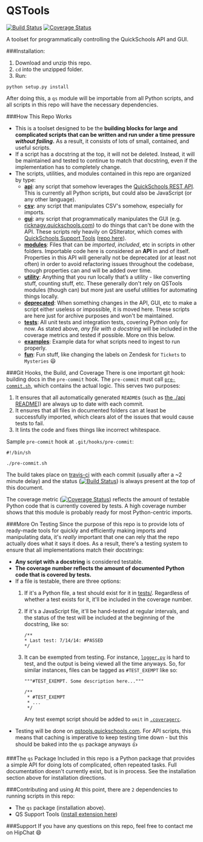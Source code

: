 QSTools
=======
[![Build Status](https://travis-ci.org/br1ckb0t/QSTools.svg?branch=master)](https://travis-ci.org/br1ckb0t/QSTools)
[![Coverage Status](https://img.shields.io/coveralls/br1ckb0t/QSTools.svg)](https://coveralls.io/r/br1ckb0t/QSTools?branch=master)

A toolset for programmatically controlling the QuickSchools API and GUI.

###Installation:

1. Download and unzip this repo.
2. `cd` into the unzipped folder.
3. Run:
```
python setup.py install
```
After doing this, a `qs` module will be importable from all Python scripts, and all scripts in this repo will have the necessary dependencies.

###How This Repo Works
* This is a toolset designed to be the **building blocks for large and complicated scripts that can be written and run under a time pressure *without failing*.** As a result, it consists of lots of small, contained, and useful scripts.
* If a script has a docstring at the top, it will not be deleted. Instead, it will be maintained and tested to continue to match that docstring, even if the implementation has to completely change.
* The scripts, utilities, and modules contained in this repo are organized by type:
    * [**api**](./api): any script that somehow leverages the [QuickSchools REST API](http://apidocs.quickschools.com/). This is currently all Python scripts, but could also be JavaScript (or any other language).
    * [**csv**](./csv): any script that manipulates CSV's somehow, especially for imports.
    * [**gui**](./gui): any script that programmatically manipulates the GUI (e.g. [ricknagy.quickschools.com](http://ricknagy.quickschools.com/)) to do things that can't be done with the API. These scripts rely heavily on QSIterator, which comes with [QuickSchools Support Tools](https://chrome.google.com/webstore/detail/quickschools-support-tool/hibklcekgpmoheniagkbaeebmelihonh) ([repo here](https://github.com/br1ckb0t/qs-supporttools)).
    * [**modules**](./modules): Files that can be *imported*, *included*, etc in scripts in other folders. Importable code here is considered an **API** in and of itself. Properties in this API will generally not be deprecated (or at least not often) in order to avoid refactoring issues throughout the codebase, though properties can and will be added over time.
    * [**utility**](./utility): Anything that you run locally that’s a utility - like converting stuff, counting stuff, etc. These generally don't rely on QSTools modules (though can) but more just are useful utilities for automating things locally.
    * [**deprecated**](./deprecated): When something changes in the API, GUI, etc to make a script either useless or impossible, it is moved here. These scripts are here just for archive purposes and won't be maintained.
    * [**tests**](./tests): All unit tests and integration tests, covering Python only for now. As stated above, *any file with a docstring* will be included in the coverage metrics and tested if possible. More on this below.
    * [**examples**](./examples): Example data for what scripts need to ingest to run properly.
    * [**fun**](./fun): Fun stuff, like changing the labels on Zendesk for `Tickets` to `Mysteries` :smiley:

###Git Hooks, the Build, and Coverage
There is one important git hook: building docs in the `pre-commit` hook. The `pre-commit` must call [`pre-commit.sh`](./pre-commit.sh), which contains the actual logic. This serves two purposes:

1. It ensures that all automatically generated `README`s (such as [the ./api README](./api/README.md)]) are always up to date with each commit.
1. It ensures that all files in documented folders can at least be successfully imported, which clears alot of the issues that would cause tests to fail.
1. It lints the code and fixes things like incorrect whitespace.

Sample `pre-commit` hook at `.git/hooks/pre-commit`:

```
#!/bin/sh

./pre-commit.sh
```

The build takes place on [travis-ci](https://travis-ci.org/br1ckb0t/QSTools.svg?branch=master) with each commit (usually after a ~2 minute delay) and the status ([![Build Status](https://travis-ci.org/br1ckb0t/QSTools.svg?branch=master)](https://travis-ci.org/br1ckb0t/QSTools)) is always present at the top of this document.

The coverage metric ([![Coverage Status](https://img.shields.io/coveralls/br1ckb0t/QSTools.svg)](https://coveralls.io/r/br1ckb0t/QSTools?branch=master)) reflects the amount of testable Python code that is currently covered by tests. A high coverage number shows that this module is probably ready for most Python-centric imports.

###More On Testing
Since the purpose of this repo is to provide lots of ready-made tools for quickly and efficiently making imports and manipulating data, it's *really* important that one can rely that the repo actually does what it says it does. As a result, there's a testing system to ensure that all implementations match their docstrings:
* **Any script with a docstring** is considered testable.
* **The coverage number reflects the amount of documented Python code that is covered by tests.**
* If a file is testable, there are three options:
    1. If it's a Python file, a test should exist for it in [tests/](../tests). Regardless of whether a test exists for it, it'll be included in the coverage number.
    2. If it's a JavaScript file, it'll be hand-tested at regular intervals, and the status of the test will be included at the beginning of the docstring, like so:

         ```
         /**
         * Last test: 7/14/14: #PASSED
         */
         ```
         
   3. It can be exempted from testing. For instance, [`logger.py`](./modules/qs/logger.py) is hard to test, and the output is being viewed all the time anyways. So, for similar instances, files can be tagged as `#TEST_EXEMPT` like so:
      
      ```
      """#TEST_EXEMPT. Some description here..."""
      
      /**
       * #TEST_EXEMPT
       * ...
       */
      ```
   
      Any test exempt script should be added to `omit` in [`.coveragerc`](./.coveragerc).
* Testing will be done on [qstools.quickschools.com](https://qstools.quickschools.com). For API scripts, this means that caching is imperative to keep testing time down - but this should be baked into the `qs` package anyways :+1:

###The `qs` Package
Included in this repo is a Python package that provides a simple API for doing lots of complicated, often repeated tasks. Full documentation doesn't currently exist, but is in process. See the installation section above for installation directions.

###Contributing and using
At this point, there are `2` dependencies to running scripts in this repo:
* The `qs` package (installation above).
* QS Support Tools ([install extension here](https://chrome.google.com/webstore/detail/quickschools-support-tool/hibklcekgpmoheniagkbaeebmelihonh))

###Support
If you have any questions on this repo, feel free to contact me on HipChat :smile:
